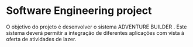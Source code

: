 # Software Engineering project

O objetivo do projeto é desenvolver o sistema ADVENTURE BUILDER . Este sistema deverá permitir a integração de diferentes aplicações com vista à oferta de atividades de lazer.
